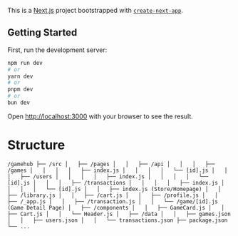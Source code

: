 This is a [Next.js](https://nextjs.org) project bootstrapped with [`create-next-app`](https://nextjs.org/docs/app/api-reference/cli/create-next-app).

## Getting Started

First, run the development server:

```bash
npm run dev
# or
yarn dev
# or
pnpm dev
# or
bun dev
```

Open [http://localhost:3000](http://localhost:3000) with your browser to see the result.

# Structure
`/gamehub
├── /src
│   ├── /pages
│   │   ├── /api
│   │   │   ├── /games
│   │   │   │   ├── index.js
│   │   │   │   └── [id].js
│   │   │   ├── /users
│   │   │   │   ├── index.js
│   │   │   │   └── [id].js
│   │   │   ├── /transactions
│   │   │   │   ├── index.js
│   │   │   │   └── [id].js
│   │   ├── index.js (Store/Homepage)
│   │   ├── /library.js
│   │   ├── /cart.js
│   │   ├── /profile.js
│   │   ├── /_app.js
│   │   ├── /transaction.js
│   │   └── /game/[id].js (Game Detail Page)
│   ├── /components
│   │   ├── GameCard.js
│   │   ├── Cart.js
│   │   └── Header.js
│   ├── /data
│   │   ├── games.json
│   │   ├── users.json
│   │   └── transactions.json
├── package.json
└── ...`
